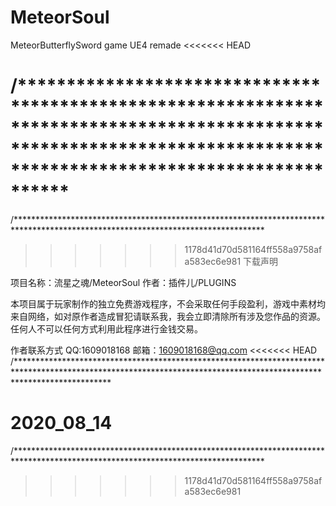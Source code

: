 # MeteorSoul
 MeteorButterflySword game UE4 remade
<<<<<<< HEAD

/*********************************************************************************************************************************************************************
=======
/*********************************************************************************************************************************

>>>>>>> 1178d41d70d581164ff558a9758afa583ec6e981
下载声明

项目名称：流星之魂/MeteorSoul
作者：插件儿/PLUGINS

本项目属于玩家制作的独立免费游戏程序，不会采取任何手段盈利，游戏中素材均来自网络，如对原作者造成冒犯请联系我，我会立即清除所有涉及您作品的资源。
任何人不可以任何方式利用此程序进行金钱交易。

作者联系方式
QQ:1609018168
邮箱：1609018168@qq.com
<<<<<<< HEAD
/*********************************************************************************************************************************************************************

__2020_08_14__
=======

/*********************************************************************************************************************************
>>>>>>> 1178d41d70d581164ff558a9758afa583ec6e981
